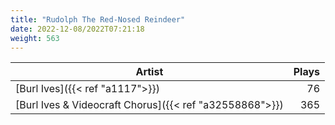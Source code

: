 ```yaml
---
title: "Rudolph The Red-Nosed Reindeer"
date: 2022-12-08/2022T07:21:18
weight: 563
---
```




 Artist | Plays 
----- | -----:
[Burl Ives]({{< ref "a1117">}}) | 76
[Burl Ives & Videocraft Chorus]({{< ref "a32558868">}}) | 365
